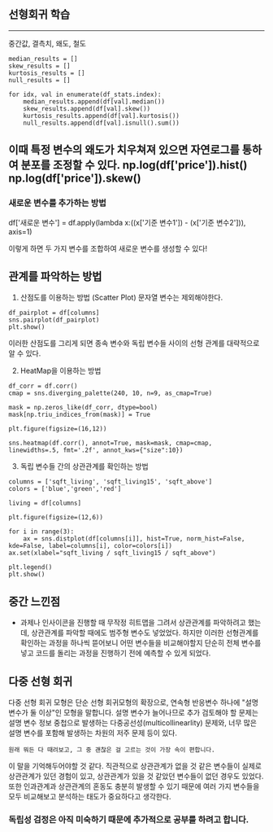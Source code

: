 ## 선형회귀 학습
---
중간값, 결측치, 왜도, 철도
```
median_results = []
skew_results = []
kurtosis_results = []
null_results = []

for idx, val in enumerate(df_stats.index):
    median_results.append(df[val].median())
    skew_results.append(df[val].skew())
    kurtosis_results.append(df[val].kurtosis())
    null_results.append(df[val].isnull().sum())
```

이때 특정 변수의 왜도가 치우쳐져 있으면 자연로그를 통하여 분포를 조정할 수 있다.
np.log(df['price']).hist()
np.log(df['price']).skew()
---
### 새로운 변수를 추가하는 방법
df['새로운 변수'] = df.apply(lambda x:((x['기준 변수1']) - (x['기준 변수2'])), axis=1)

이렇게 하면 두 가지 변수를 조합하여 새로운 변수를 생성할 수 있다!

## 관계를 파악하는 방법
1. 산점도를 이용하는 방법 (Scatter Plot)
문자열 변수는 제외해야한다.

```
df_pairplot = df[columns]
sns.pairplot(df_pairplot)
plt.show()
```

이러한 산점도를 그리게 되면 종속 변수와 독립 변수들 사이의 선형 관계를 대략적으로 알 수 있다.

2. HeatMap을 이용하는 방법
```
df_corr = df.corr()
cmap = sns.diverging_palette(240, 10, n=9, as_cmap=True)

mask = np.zeros_like(df_corr, dtype=bool)
mask[np.triu_indices_from(mask)] = True

plt.figure(figsize=(16,12))

sns.heatmap(df.corr(), annot=True, mask=mask, cmap=cmap, linewidths=.5, fmt='.2f', annot_kws={"size":10})
```

3. 독립 변수들 간의 상관관계를 확인하는 방법

```
columns = ['sqft_living', 'sqft_living15', 'sqft_above']
colors = ['blue','green','red']

living = df[columns]

plt.figure(figsize=(12,6))

for i in range(3):
    ax = sns.distplot(df[columns[i]], hist=True, norm_hist=False, kde=False, label=columns[i], color=colors[i])
ax.set(xlabel="sqft_living / sqft_living15 / sqft_above")

plt.legend()
plt.show()
```

## 중간 느낀점
- 과제나 인사이콘을 진행할 때 무작정 히트맵을 그려서 상관관계를 파악하려고 했는데, 상관관계를 파악할 때에도 범주형 변수도 넣었었다. 하지만 이러한 선형관계를 확인하는 과정을 하나씩 뜯어보니 어떤 변수들을 비교해야할지 단순히 전체 변수를 넣고 코드를 돌리는 과정을 진행하기 전에 예측할 수 있게 되었다.


## 다중 선형 회귀

다중 선형 회귀 모형은 단순 선형 회귀모형의 확장으로, 연속형 반응변수 하나에 "설명 변수가 둘 이상"인 모형을 말합니다. 설명 변수가 늘어나므로 추가 검토해야 할 문제는 설명 변수 정보 중첩으로 발생하는 다중공선성(multicollinearlity) 문제와, 너무 많은 설명 변수를 포함해 발생하는 차원의 저주 문제 등이 있다.
```
원래 뭐든 다 때려보고, 그 중 괜찮은 걸 고르는 것이 가장 속이 편합니다.
```
이 말을 기억해두어야할 것 같다. 직관적으로 상관관계가 없을 것 같은 변수들이 실제로 상관관계가 있던 경험이 있고, 상관관계가 있을 것 같았던 변수들이 없던 경우도 있었다. 또한 인과관계과 상관관계의 혼동도 충분히 발생할 수 있기 때문에 여러 가지 변수들을 모두 비교해보고 분석하는 태도가 중요하다고 생각한다.

### 독립성 검정은 아직 미숙하기 때문에 추가적으로 공부를 하려고 합니다.